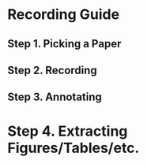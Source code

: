 # Recording Guide

## Step 1. Picking a Paper



## Step 2. Recording



## Step 3. Annotating



# Step 4. Extracting Figures/Tables/etc.
